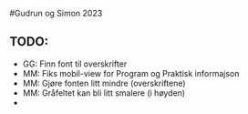 #Gudrun og Simon 2023

## TODO:

- GG: Finn font til overskrifter
- MM: Fiks mobil-view for Program og Praktisk informajson
- MM: Gjøre fonten litt mindre (overskriftene)
- MM: Gråfeltet kan bli litt smalere (i høyden)
-
